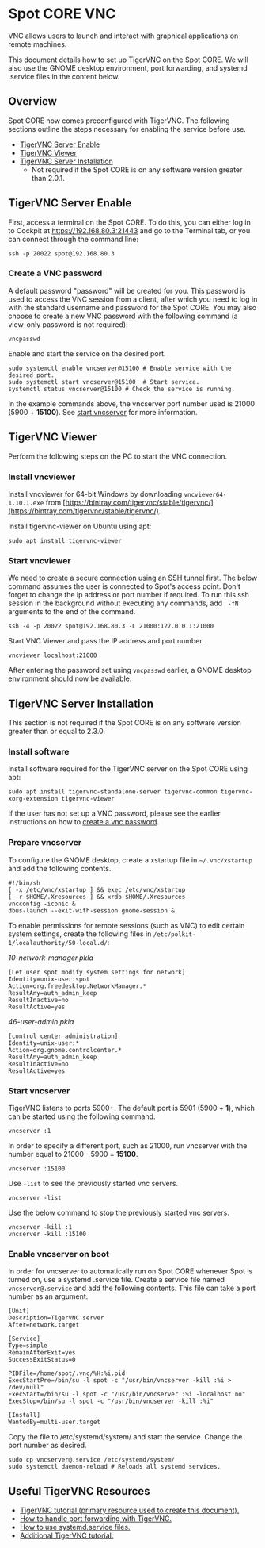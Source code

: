 <!--
Copyright (c) 2023 Boston Dynamics, Inc.  All rights reserved.

Downloading, reproducing, distributing or otherwise using the SDK Software
is subject to the terms and conditions of the Boston Dynamics Software
Development Kit License (20191101-BDSDK-SL).
-->

# Spot CORE VNC
VNC allows users to launch and interact with graphical applications on remote machines.

This document details how to set up TigerVNC on the Spot CORE. We will also use the GNOME desktop environment, port forwarding, and systemd .service files in the content below.

## Overview
Spot CORE now comes preconfigured with TigerVNC. The following sections outline the steps necessary for enabling the service before use. 

- [TigerVNC Server Enable](#tigervnc-server-enable)
- [TigerVNC Viewer](#tigervnc-viewer)
- [TigerVNC Server Installation](#tigervnc-server-installation) 
  - Not required if the Spot CORE is on any software version greater than 2.0.1.

## TigerVNC Server Enable
First, access a terminal on the Spot CORE. To do this, you can either log in to Cockpit at https://192.168.80.3:21443 and go to the Terminal tab, or you can connect through the command line:
```
ssh -p 20022 spot@192.168.80.3
```

### Create a VNC password
A default password "password" will be created for you. This password is used to access the VNC session from a client, after which you need to log in with the standard username and password for the Spot CORE.
You may also choose to create a new VNC password with the following command (a view-only password is not required):
```
vncpasswd
```

Enable and start the service on the desired port.
```
sudo systemctl enable vncserver@15100 # Enable service with the desired port.
sudo systemctl start vncserver@15100  # Start service.
systemctl status vncserver@15100 # Check the service is running.
```
In the example commands above, the vncserver port number used is 21000 (5900 + **15100**). See [start vncserver](#start-vncserver) for more information.

## TigerVNC Viewer
Perform the following steps on the PC to start the VNC connection.

### Install vncviewer

Install vncviewer for 64-bit Windows by downloading `vncviewer64-1.10.1.exe` from [https://bintray.com/tigervnc/stable/tigervnc/](https://bintray.com/tigervnc/stable/tigervnc/).

Install tigervnc-viewer on Ubuntu using apt:
```
sudo apt install tigervnc-viewer
```

### Start vncviewer 
We need to create a secure connection using an SSH tunnel first. The below command assumes the user is connected to Spot's access point. Don't forget to change the ip address or port number if required. To run this ssh session in the background without executing any commands, add ` -fN` arguments to the end of the command.
```
ssh -4 -p 20022 spot@192.168.80.3 -L 21000:127.0.0.1:21000
```

Start VNC Viewer and pass the IP address and port number.
```
vncviewer localhost:21000
```

After entering the password set using `vncpasswd` earlier, a GNOME desktop environment should now be available.

## TigerVNC Server Installation
This section is not required if the Spot CORE is on any software version greater than or equal to 2.3.0.

### Install software
Install software required for the TigerVNC server on the Spot CORE using apt:
```
sudo apt install tigervnc-standalone-server tigervnc-common tigervnc-xorg-extension tigervnc-viewer
```

If the user has not set up a VNC password, please see the earlier instructions on how to [create a vnc password](#create-a-vnc-password).

### Prepare vncserver
To configure the GNOME desktop, create a xstartup file in `~/.vnc/xstartup` and add the following contents.
```
#!/bin/sh
[ -x /etc/vnc/xstartup ] && exec /etc/vnc/xstartup
[ -r $HOME/.Xresources ] && xrdb $HOME/.Xresources
vncconfig -iconic &
dbus-launch --exit-with-session gnome-session &
```

To enable permissions for remote sessions (such as VNC) to edit certain system settings, create the following files in `/etc/polkit-1/localauthority/50-local.d/`:

*10-network-manager.pkla*
```
[Let user spot modify system settings for network]
Identity=unix-user:spot
Action=org.freedesktop.NetworkManager.*
ResultAny=auth_admin_keep
ResultInactive=no
ResultActive=yes

```

*46-user-admin.pkla*
```
[control center administration]
Identity=unix-user:*
Action=org.gnome.controlcenter.*
ResultAny=auth_admin_keep
ResultInactive=no
ResultActive=yes
```

### Start vncserver

TigerVNC listens to ports 5900+. The default port is 5901 (5900 + **1**), which can be started using the following command.
```
vncserver :1
```

In order to specify a different port, such as 21000, run vncserver with the number equal to 21000 - 5900 = **15100**.
```
vncserver :15100
```

Use `-list` to see the previously started vnc servers.
```
vncserver -list
```

Use the below command to stop the previously started vnc servers.
```
vncserver -kill :1
vncserver -kill :15100
```

### Enable vncserver on boot
In order for vncserver to automatically run on Spot CORE whenever Spot is turned on, use a systemd .service file. Create a service file named `vncserver@.service` and add the following contents. This file can take a port number as an argument.

```
[Unit]
Description=TigerVNC server
After=network.target

[Service]
Type=simple
RemainAfterExit=yes
SuccessExitStatus=0

PIDFile=/home/spot/.vnc/%H:%i.pid
ExecStartPre=/bin/su -l spot -c "/usr/bin/vncserver -kill :%i > /dev/null"
ExecStart=/bin/su -l spot -c "/usr/bin/vncserver :%i -localhost no"
ExecStop=/bin/su -l spot -c "/usr/bin/vncserver -kill :%i"

[Install]
WantedBy=multi-user.target
```

Copy the file to /etc/systemd/system/ and start the service. Change the port number as desired. 
```
sudo cp vncserver@.service /etc/systemd/system/ 
sudo systemctl daemon-reload # Reloads all systemd services.
```

## Useful TigerVNC Resources
- [TigerVNC tutorial (primary resource used to create this document).](https://www.tecmint.com/install-and-configure-vnc-server-on-ubuntu/)
- [How to handle port forwarding with TigerVNC.](http://danielhnyk.cz/setting-vnc-remote-access-port-forwarding/)
- [How to use systemd.service files.](https://www.freedesktop.org/software/systemd/man/systemd.service.html)
- [Additional TigerVNC tutorial.](https://www.cyberciti.biz/faq/install-and-configure-tigervnc-server-on-ubuntu-18-04/)
